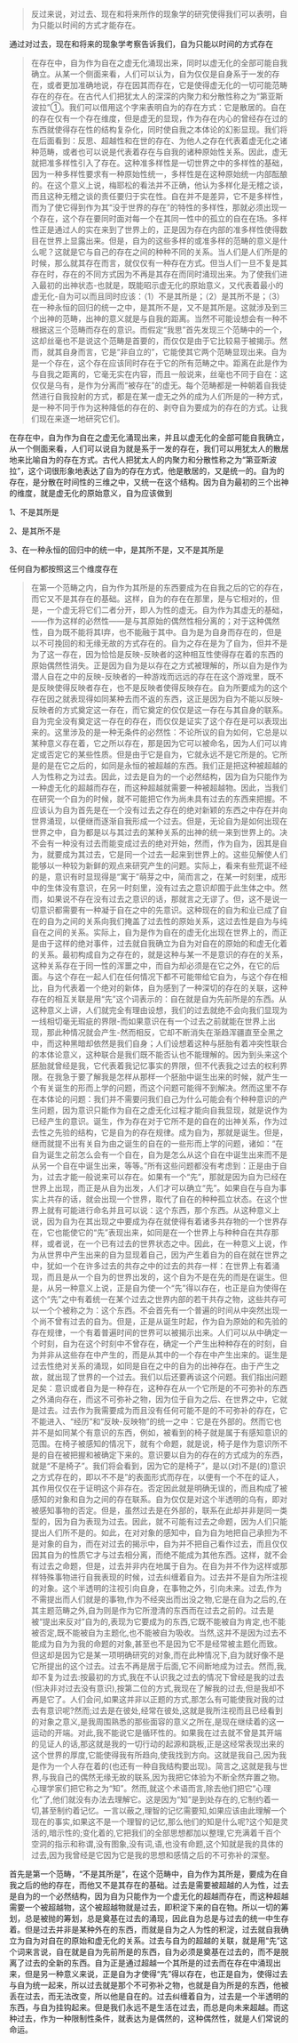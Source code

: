 <blockquote data-pid="CDEWwGRb">反过来说，对过去、现在和将来所作的现象学的研究使得我们可以表明，自为只能以时间的方式才能存在。</blockquote><p data-pid="PU4PH_pk">通过对过去，现在和将来的现象学考察告诉我们，自为只能以时间的方式存在</p><blockquote data-pid="5LesgdhG">在存在中，自为作为自在之虚无化涌现出来，同时以虚无化的全部可能自我确立。从某一个侧面来看，人们可以认为，自为仅仅是自身系于一发的存在，或者更加准确地说，存在因其而存在，它是使得虚无化的一切可能范畴存在的存在。在古代人们把犹太人的深深的内聚力和分散性称之为“第亚斯波拉”①。我们可以借用这个字来表明自为的存在方式：它是散居的。自在的存在仅有一个存在维度，但是虚无的显现，作为存在内心的曾经存在过的东西就使得存在性的结构复杂化，同时使自我之本体论的幻影显现。我们将在后面看到：反思、超越性和在世的存在、为他人之存在代表着虚无化之诸种范畴，或者也可以说是代表着存在与自我的诸种原始性关系。因此，虚无就把准多样性引入了存在。这种准多样性是一切世界之中的多样性的基础，因为一种多样性要求有一种原始性统一，多样性是在这种原始统一内部酝酿的。在这个意义上说，梅耶松的看法并不正确，他认为多样化是无稽之谈，而且这种无稽之谈的责任要归于实在性。自在并不是差异，它不是多样性，而为了使它得到作为其“没于世界的存在”的特性的多样性，那就必须出现一个存在，这个存在要同时面对每一个在其同一性中的孤立的自在在场。多样性正是通过人的实在来到了世界上的，正是因为存在内部的准多样性使得数目在世界上显露出来。但是，自为的这些多样的或准多样的范畴的意义是什么呢？这就是它与自己的存在之间的种种不同的关系。当人们是人们所是的时候，那么就其存在而言，就仅仅有一种存在方式。但当人们一旦不复是其存在时，存在的不同方式因为不再是其存在而同时涌现出来。为了使我们进入最初的出神状态-也就是，既能昭示虚无化的原始意义，又代表着最小的虚无化-自为可以而且同时应该：（1）不是其所是；（2）是其所不是；（3）在一种永恒的回归的统一之中，是其所不是，又不是其所是。这就涉及到三个出神的范畴，出神的意义就是与自我的距离。当然不可能设想会有一种不根据这三个范畴而存在的意识。而假定“我思”首先发现三个范畴中的一个，这却丝毫也不是说这个范畴是首要的，而仅仅是由于它比较易于被揭示。然而，就其自身而言，它是“非自立的”，它能使其它两个范畴显现出来。自为是一个存在，这个存在应该同时存在于它的所有范畴之中。距离在此是作为与自我之距离的，它毫无实在内容，而且一般说来，丝毫也不同于自在：这仅仅是乌有，是作为分离而“被存在”的虚无。每个范畴都是一种朝着自我徒然进行自我投射的方式，都是在某一虚无之外的成为人们所是的一种方式，是一种不同于作为这种降低的存在的、剥夺自为要成为的存在的方式。让我们现在来逐一地研究它们。</blockquote><p data-pid="2I-8DY46">在存在中，自为作为自在之虚无化涌现出来，并且以虚无化的全部可能自我确立，从一个侧面来看，人们可以说自为就是系于一发的存在，我们可以用犹太人的散居地来比喻自为的存在方式。古代人把犹太人的内聚力和分散性称之为“第亚斯波拉”，这个词很形象地表达了自为的存在方式，他是散居的，又是统一的。自为的存在，是分散在时间性的三维之中，又统一在这个结构。因为自为最初的三个出神的维度，就是虚无化的原始意义，自为应该做到</p><p data-pid="sxoqrJmh">1、不是其所是</p><p data-pid="bXvFtN2A">2、是其所不是</p><p data-pid="RWN6MSsd">3、在一种永恒的回归中的统一中，是其所不是，又不是其所是</p><p data-pid="Z4eyAPd-">任何自为都按照这三个维度存在</p><blockquote data-pid="0E5qzbKG">在第一个范畴之内，自为作为其所是的东西要成为在自我之后的它的存在，而它又不是其存在的基础。这样，自为的存在在那里，是与它相对的，但是，一个虚无将它们二者分开，即人为性的虚无。自为作为其虚无的基础，——作为这样的必然性——是与其原始的偶然性相分离的；对于这种偶然性，自为既不能将其I弃，也不能融于其中。自为是为自身而存在的，但是以不可挽回的和无缘无故的方式存在的。自为之存在是为了自为，但并不是为了这一存在，因为恰恰是反映-反映者的这种相互性使得存在着的东西的原始偶然性消失。正是因为自为是以存在之方式被理解的，所以自为是作为潜人自在之中的反映-反映者的一种游戏而远远的存在在这个游戏里，既不是反映使得反映者存在，也不是反映者使得反映存在。自为所要成为的这个存在因之就表现得如同某种去而不返的东西，这正是因为自为不能以反映-反映者的方式奠定这一存在，而它奠定的仅仅是这一存在与其自身的联系。自为完全没有奠定这一存在的存在，而仅仅是证实了这个存在是可以表现出来的。这里涉及的是一种无条件的必然性：不论所议的自为如何，它总是以某种意义存在着，它之所以存在，那是因为它可以被命名，因为人们可以肯定或否定它的某些性质。但是由于它是自为，它就永远不是它所是的。它所是的是在它之后的，如同是永恒的被超越的东西。我们正是把这种被超越的人为性称之为过去。因此，过去是自为的一个必然结构，因为自为只能作为一种虚无化的超越而存在，而这种超越就需要一种被超越物。因此，当我们在研究一个自为的时候，就不可能把它作为尚未具有过去的东西来把握。不应该认为自为首先是在一个没有过去之存在的绝对新颖的东西之中存在并向世界涌现，以便继而逐渐自我形成一个过去。但是，无论自为是如何出现在世界之中，自为都是以与其过去的某种关系的出神的统一来到世界上的。决不会有一种没有过去而能变成过去的绝对开始，然而，作为自为，因其是自为，就要成为其过去，它是同一个过去一起来到世界上的。这些见解使人们能够以一种较为新鲜的观点来研究产生的问题。实际上，看来有些荒诞不经的是，意识有时显现得是“寓于”萌芽之中，简而言之，在某一时刻里，成形中的生体没有意识，在另一时刻里，没有过去之意识却囿于此生体之中。然而，如果说不存在没有过去之意识的话，那就言之无谬了。但，这不是说一切意识都需要有一种凝于自在之中的先意识。这种现在的自为和业已成了自在的自为之间的关系向我们掩盖了过去性的原始关系，这过去性是自为与纯自在之间的关系。实际上，自为是作为自在的虚无化出现在世界上的，而正是由于这样的绝对事件，过去就自我确立为自为对自在的原始的和虚无化着的关系。最初构成自为之存在的，就是这种与某一不是意识的存在的关系，这种关系存在于同一性的浑噩之中，而自为却必须是在它之外，在它的后面。与这个存在一起人们在任何情况下都不可能带给它自为，与这个存在相比，自为代表着一个绝对的新体，自为感到了一种深切的存在的关联，这种存在的相互关联是用“先”这个词表示的：自在就是自为先前所是的东西。从这种意义上讲，人们就完全有理由设想，我们的过去就绝不会向我们显现为一线相切毫无瑕疵的界限-而如果意识在有一个过去之前就能在世界上出现，那此种情况就会产生-然而相反，它却不断消失在渐趋浑疆直至全黑之中，而这种黑暗却依然是我们自身；人们设想着这种与胚胎有着冲突性联合的本体论意义，这种联合是我们既不能否认也不能理解的。因为到头来这个胚胎就曾经是我，它代表着我记忆事实的界限，但不代表我之过去的权利界限。在我急于要了解我是怎样从那样一个胚胎中诞生出来的时候，就产生一个有关诞生的形而上学的问题，而这个问题可能得不到解决。然而这里不存在本体论的问题：我们并不需要问我们自己为什么可能会有个种种意识的产生问题，因为意识只能作为自在之虚无化过程才能向自我显现，就是说作为已经产生的意识。诞生，作为存在对于它所不是的自在的出神关系，作为过去性之先验的结构，它是自为的存在规律。成为自为，那就是诞生。但是，继而就提不出有关自为由之诞生的自在的一些形而上学的问题，诸如：“在自为诞生之前怎么会有一个自在，自为是怎么从这个自在中诞生出来而不是从另一个自在中诞生出来，等等。”所有这些问题都没有考虑到：正是由于自为，过去才能一般说来可以存在。如果有一个“先”，那就是因为自为已经在世界上出现，而正是从自为出发，人们才可以确立“先”。如果自在与自为事实上共存的话，就会出现一个世界，取代了自在的种种孤立状态。在这个世界上就有可能进行命名并且可以说：这个东西，那个东西。从这种意义上说，因为自为在其出现之中要成为存在就使得有着诸多共存物的一个世界存在，它也能使它的“先”表现出来，如同是在一个世界上与种种自在共存那样，或者说，在一个已有过去的世界状态之中。因此，在一种意义上说，作为从世界中产生出来的自为显现着自己，因为产生着自为的自在就在世界之中，犹如一个在许多过去的共存之中的过去的共存一样：在世界上有着涌现，而且是从一个自为的世界出发的，这个自为不是在先的而是在诞生。但是，从另一种意义上说，正是自为使一个“先”得以存在，也正是自为使得在这个“先”之中有着统一在某个过去之世界内部的若干共存之物，这些共存可以一个个被称之为：这个东西。不会首先有一个普遍的时间从中突然出现一个尚不曾有过去的自为。但是，正是从诞生时起，作为自为原始的和先验的存在规律，一个有着普遍时间的世界可以被揭示出来。人们可以从中确定一个时刻，自为在这个时刻中不曾存在，确定一个产生出种种存在的时刻，自为并非从这些存在中产生的，而是从其中的一个存在中产生出来的。诞生是过去性绝对关系的涌现，如同是自在之中的自为的出神存在。由于产生之故，就出现了世界的一个过去。我们以后还要再谈这个问题。我们指出问题足矣：意识或者自为是一种存在，这种存在从一个它所是的不可弥补的东西之外涌向存在，而这不可弥补之物，因为位于自为之后、在世界之中，它就是过去。过去作为我需要成为而且没有任何可能不是的不可弥补的存在，它不能进入、“经历”和“反映-反映物”的统一之中：它是在外部的。然而它也并不是如同某个有意识的东西，例如，被看到的椅子就是属于有感知意识的范围。在椅子被感知的情况下，就有个命题，就是说，椅子是作为意识所不是的自在被把握和被确定下来的。意识要以自为的存在的方式成为的东西，就是“不是椅子”。我们将会看到，因为它的是椅子”，是以(对)不是(的)意识之方式存在的，即以不不是”的表面形式而存在，以便有一个不在的证人，其作用仅仅在于证明这个非存在。否定因此就是明确无误的，而且构成了被感知的对象和自为之间的存在联系。自为仅仅是对这个半透明的乌有，即对被感知事物的否定。但是，虽然过去是在外部的，联系在此却并非是同一类型的，因为自为表现为过去。因此，就不可能有过去之命题，因为人们只能提出人们所不是的。如此，在对对象的感知中，自为自为地把自己承担为不是对象的自为，而在对过去的揭示中，自为并不把自己看作过去，而且仅仅因其自为的性质它才与过去相分离，而绝不能成为其他东西。这样，就不会有过去之命题，但是，过去并非内在地属于自为。在自为并不作为这样或那样特殊事物进行自我表现的时候，过去纠缠着自为。过去并不是自为所注视的对象。这个半透明的注视引向自身，在事物之外，引向未来。过去,作为不需提出而人们就是的事物,作为不经突出而出没之物,它是在自为之后的,在其主题范畴之外,自为则是作为它所澄清的东西而在过去之前的。过去是被“提出来反对”自为的,表现为它要成为的东西,它既不能被自为肯定,也不能被否定,既不能被自为主题化,也不能被自为吸收。当然,这并不是因为过去不能成为自为为我的命题的对象,甚至也不是因为它不是经常被主题化而致。但这却是因为它是某一项明确研究的对象,而在此种情况下,自为就好像不是它所提出的这个过去。过去不再是居于后面,它不间断地成为过去。然而,我,却不复为过去:按最初的方式,我在不认识我之过去的情况下曾经是我的过去(但决非对过去没有意识),按第二位的方式,我现在了解我的过去,但是我却不再是它了。人们会问,如果这并非以正题的方式,那怎么有可能使我对我的过去有意识呢?然而;过去是在彼处,经常在彼处,这就是我所注视而且已经看到的对象之意义,是我周围熟悉的那些面容的意义之所在,是现在继续着的这一运动的开端。对此,我不能说它是循环性的。如果我在过去就不曾是其开端的见证人的话,那这就是我的一切行动的起源和跳板,正是这经常表现出来的这个世界的厚度,它能使得我有所趋向,使我找到方向。这就是我自己,因为我是作为一个人存在着的(也还有一种自我结构要出现)。简言之,这就是我与世界,与我自己的偶然无缘无故的联系,因为我把它体验为不断全然弃置之物。心理学家们把它称之为“知”。然而,就这个术语而言,除去他们把它“心理化”了,他们就没有办法去理解它。这是因为“知”是到处存在的,它制约着一切,甚至制约着记忆。一言以蔽之,理智的记忆需要知,如果应该由此理解一个现在的事实,如果这不是一个理智的记忆,那么他们的知是什么呢?这个知是灵活的,暗示性的;变化着的,它把我们的全部思想都加以整理,它充满着千百个空洞的指示和称谓,没有图象,没有词,语,也没有命题,这个知就是我的具体的过去,因为我曾经是它因为它是我的思想和感情之后的不可弥补的深壑。</blockquote><p data-pid="_Opni4ZY">首先是第一个范畴，“不是其所是”，在这个范畴中，自为作为其所是，要成为在自我之后的他的存在，而他又不是其存在的基础。过去是需要被超越的人为性，过去是自为的一个必然结构，因为自为只能作为一个虚无化的超越而存在，而这种超越需要一个被超越物，这个被超越物就是过去，即积淀下来的自在物。所以一切的筹划，总是被抛的筹划，总是奠基在过去的涌现，因此自为总是与过去的统一中生存着。但是过去并非是某种外在的东西，而就是自为之人为性的积淀，过去就自我确立为自为对自在的原始和虚无化的关系。过去与自为的超越的关联，就是用“先”这个词来言说，自在就是自为先前所是的东西，自为必须是奠基在过去的，而不是脱离了过去的全新的东西。自为正是通过超越一个其所是的过去而在存在中涌现出来，但是另一种意义来说，正是自为才使得“先”得以存在，也正是自为，使得过去与自为统一起来，所以过去就是那个不可弥补之物，也就是自为所是的东西，他被丢在过去，而无法改变，所以他是自在的。过去纠缠着自为，过去是一个半透明的东西，与自为挂钩起来。但是我们永远不是生活在过去，而总是向未来超越。而这种过去，作为一种限制性条件，就表达为是偶然的，这种偶然性，就是人们常说的命运。</p>
